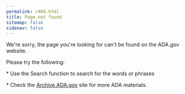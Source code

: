 ```yaml
---
permalink: /404.html
title: Page not found
sitemap: false
sidenav: false
---
```


We're sorry, the page you're looking for can't be found on the ADA.gov website.

Please try the following:

\* Use the Search function to search for the words or phrases

\* Check the <a target="blank" href="https://archive.ada.gov">Archive.ADA.gov</a> site for more ADA materials.


